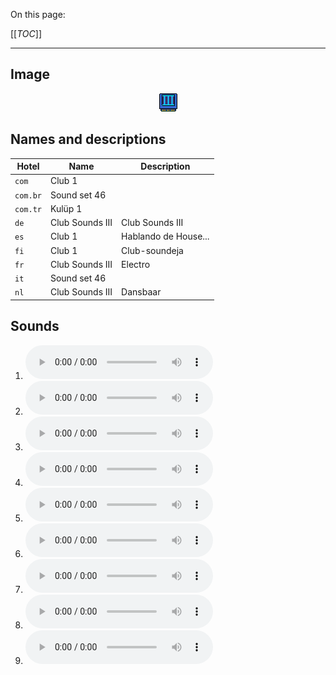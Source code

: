 On this page:

[[_TOC_]]

---

## Image

<div align="center">

![sound_set_46](../uploads/imgs/46.gif)

</div>

## Names and descriptions

| Hotel | Name | Description |
|-|-|-|
| `com` | Club 1 |  |
| `com.br` | Sound set 46 |  |
| `com.tr` | Kulüp 1 |  |
| `de` | Club Sounds III | Club Sounds III |
| `es` | Club 1 | Hablando de House... |
| `fi` | Club 1 | Club-soundeja |
| `fr` | Club Sounds III | Electro |
| `it` | Sound set 46 |  |
| `nl` | Club Sounds III | Dansbaar |

## Sounds

1. ![Sample 406](../uploads/sounds/sound_machine_sample_406.mp3)
1. ![Sample 407](../uploads/sounds/sound_machine_sample_407.mp3)
1. ![Sample 408](../uploads/sounds/sound_machine_sample_408.mp3)
1. ![Sample 409](../uploads/sounds/sound_machine_sample_409.mp3)
1. ![Sample 410](../uploads/sounds/sound_machine_sample_410.mp3)
1. ![Sample 411](../uploads/sounds/sound_machine_sample_411.mp3)
1. ![Sample 412](../uploads/sounds/sound_machine_sample_412.mp3)
1. ![Sample 413](../uploads/sounds/sound_machine_sample_413.mp3)
1. ![Sample 414](../uploads/sounds/sound_machine_sample_414.mp3)